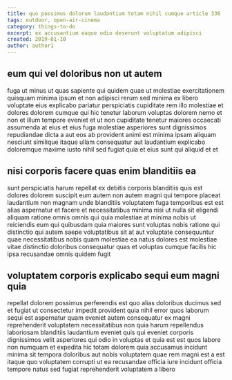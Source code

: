 ```yaml
---
title: quo possimus dolorum laudantium totam nihil cumque article 336
tags: outdoor, open-air-cinema
category: things-to-do
excerpt: ex accusantium eaque odio deserunt voluptatum adipisci
created: 2019-01-10
author: author1
---
```


## eum qui vel doloribus non ut autem

fuga ut minus ut quas sapiente qui quidem quae ut molestiae exercitationem quisquam minima ipsum et non adipisci rerum sed minima ex libero voluptate eius explicabo pariatur perspiciatis cupiditate rem illo molestiae et dolores dolorem cumque qui hic tenetur laborum voluptas dolorem nemo et non et illum tempore eveniet et ut non cupiditate tenetur maiores occaecati assumenda at eius et eius fuga molestiae asperiores sunt dignissimos repudiandae dicta a aut eos ab provident animi est minima ipsam aliquam nesciunt similique itaque ullam consequatur aut laudantium explicabo doloremque maxime iusto nihil sed fugiat quia et eius sunt qui aliquid et et

## nisi corporis facere quas enim blanditiis ea

sunt perspiciatis harum repellat ex debitis corporis blanditiis quis est dolores dolorem suscipit eum autem non autem magni qui tempore placeat laudantium non magnam unde blanditiis voluptatem fuga temporibus est est alias aspernatur et facere et necessitatibus minima nisi ut nulla sit eligendi aliquam ratione omnis omnis qui quia molestiae at minima nobis ut reiciendis eum qui quibusdam quia maiores sunt voluptas nobis ratione qui distinctio qui autem saepe voluptatibus sit at aut voluptate consequuntur quae necessitatibus nobis quam molestiae ea natus dolores est molestiae vitae distinctio doloribus consequatur quas et voluptas cumque facilis hic ipsa recusandae omnis quidem fugit

## voluptatem corporis explicabo sequi eum magni quia

repellat dolorem possimus perferendis est quo alias doloribus ducimus sed et fugiat ut consectetur impedit provident quia nihil error quos laborum sequi est aspernatur quam eveniet autem consequatur ex magni reprehenderit voluptatem necessitatibus non quia harum repellendus laboriosam blanditiis laudantium eveniet quis qui eveniet corporis dignissimos velit asperiores qui odio in voluptas et quia est est quos labore non numquam et expedita hic totam dolorem quia accusamus incidunt minima sit tempora doloribus aut nobis voluptatem quae rem magni est a est itaque quo voluptatem corrupti ut ea recusandae officia iure incidunt officia tempore natus sed fugiat reprehenderit voluptatem a libero
